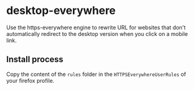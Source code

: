 # desktop-everywhere

Use the https-everywhere engine to rewrite URL for websites that don't automatically redirect to the desktop version when you click on a mobile link.

## Install process

Copy the content of the `rules` folder in the `HTTPSEverywhereUserRules` of your firefox profile.
